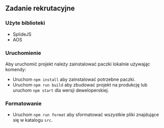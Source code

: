 ## Zadanie rekrutacyjne

### Użyte biblioteki

- SplideJS
- AOS 

### Uruchomienie

Aby uruchomić projekt należy zainstalować paczki lokalnie używając komendy:

- Uruchom ```npm install``` aby zainstalować potrzebne paczki.
- Uruchom ```npm run build``` aby zbudować projekt na produkcję lub uruchom ```npm start``` dla wersji deweloperskiej.


### Formatowanie 

- Uruchom ```npm run format``` aby sformatować wszystkie pliki znajdujące się w katalogu ```src```.